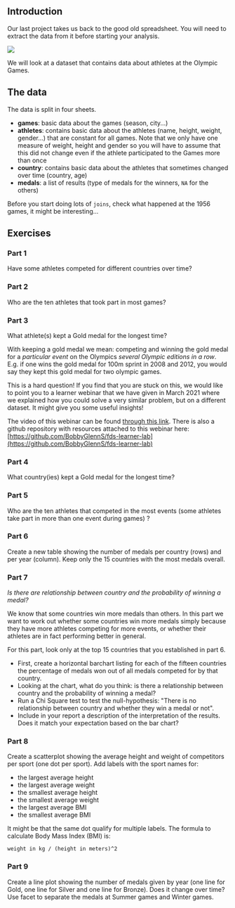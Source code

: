 ## Introduction

Our last project takes us back to the good old spreadsheet.
You will need to extract the data from it before starting your analysis.

![](https://d7whxh71cqykp.cloudfront.net/uploads/image/data/2277/04-project-olympics.png)

We will look at a dataset that contains data about athletes at the Olympic Games.

## The data

The data is split in four sheets.

- **games**: basic data about the games (season, city...)
- **athletes**: contains basic data about the athletes (name, height, weight, gender...) that are constant for all games. Note that we only have one measure of weight, height and gender so you will have to assume that this did not change even if the athlete participated to the Games more than once
- **country**: contains basic data about the athletes that sometimes changed over time (country, age)
- **medals**: a list of results (type of medals for the winners, `NA` for the others)

Before you start doing lots of `joins`, check what happened at the 1956 games, it might be interesting...

## Exercises

### Part 1

Have some athletes competed for different countries over time?

### Part 2

Who are the ten athletes that took part in most games?

### Part 3

What athlete(s) kept a Gold medal for the longest time?

With keeping a gold medal we mean: competing and winning the gold medal for a *particular event* on the Olympics *several Olympic editions in a row*. 
E.g. if one wins the gold medal for 100m sprint in 2008 and 2012, you would say they kept this gold medal for two olympic games.

This is a hard question!
If you find that you are stuck on this, we would like to point you to a learner webinar that we have given in March 2021 where we explained how you could solve a very similar problem, but on a different dataset.
It might give you some useful insights!

The video of this webinar can be found [through this link](https://youtu.be/P5cJ8g4fj9A).
There is also a github repository with resources attached to this webinar here: [https://github.com/BobbyGlennS/fds-learner-lab](https://github.com/BobbyGlennS/fds-learner-lab)


### Part 4

What country(ies) kept a Gold medal for the longest time?

### Part 5

Who are the ten athletes that competed in the most events (some athletes take part in more than one event during games) ?

### Part 6

Create a new table showing the number of medals per country (rows) and per year (column).
Keep only the 15 countries with the most medals overall.

### Part 7

*Is there are relationship between country and the probability of winning a medal?*

We know that some countries win more medals than others.
In this part we want to work out whether some countries win more medals simply because they have more athletes competing for more events, or whether their athletes are in fact performing better in general.

For this part, look only at the top 15 countries that you established in part 6.

- First, create a horizontal barchart listing for each of the fifteen countries the percentage of medals won out of all medals competed for by that country.
- Looking at the chart, what do you think: is there a relationship between country and the probability of winning a medal?
- Run a Chi Square test to test the null-hypothesis: "There is no relationship between country and whether they win a medal or not".
- Include in your report a description of the interpretation of the results. Does it match your expectation based on the bar chart?

### Part 8
Create a scatterplot showing the average height and weight of competitors per sport (one dot per sport).
Add labels with the sport names for:

- the largest average height
- the largest average weight
- the smallest average height
- the smallest average weight
- the largest average BMI
- the smallest average BMI

It might be that the same dot qualify for multiple labels.
The formula to calculate Body Mass Index (BMI) is:

```
weight in kg / (height in meters)^2
```

### Part 9

Create a line plot showing the number of medals given by year (one line for Gold, one line for Silver and one line for Bronze).
Does it change over time?
Use facet to separate the medals at Summer games and Winter games.
